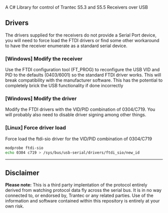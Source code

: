 A C# Library for control of Trantec S5.3 and S5.5 Receivers over USB

## Drivers
The drivers supplied for the receivers do not provide a Serial Port device, you will need to force load the FTDI drivers or find some other workaround to have the receiver enumerate as a standard serial device.

### [Windows] Modify the receiver
Use the FTDI configuration tool (FT_PROG) to reconfigure the USB VID and PID to the defaults (0403/6001) so the standard FTDI driver works.
This will break compatibility with the manufacturer software.
This has the potential to completely brick the USB functionality if done incorrectly

### [Windows] Modify the driver
Modify the FTDI drivers with the VID/PID combination of 0304/C719. You will probably also need to disable driver signing among other things.

### [Linux] Force driver load
Force load the ftdi-sio driver for the VID/PID combination of 0304/C719
```sh
modprobe ftdi-sio
echo 0304 c719 > /sys/bus/usb-serial/drivers/ftdi_sio/new_id
```

---

## Disclaimer
**Please note:** This is a third party implentation of the protocol entirely derived from watching protocol data fly across the serial bus. It is in no way connected to, or endorsed by, Trantec or any related parties. Use of the information and software contained within this repository is entirely at your own risk.

